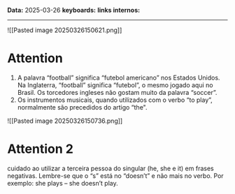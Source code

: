 
**Data:** 2025-03-26
**keyboards:** 
**links internos:** 
___

![[Pasted image 20250326150621.png]]


# Attention

1) A palavra “football” significa “futebol americano” nos Estados Unidos. Na Inglaterra, “football” significa “futebol”, o mesmo jogado aqui no Brasil. Os torcedores ingleses não gostam muito da palavra “soccer”. 
2) Os instrumentos musicais, quando utilizados com o verbo “to play”, normalmente são precedidos do artigo “the".


![[Pasted image 20250326150736.png]]


# Attention 2

cuidado ao utilizar a terceira pessoa do singular (he, she e it) em frases negativas. Lembre-se que o “s” está no “doesn’t” e não mais no verbo. Por exemplo: she plays – she doesn’t play.



